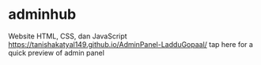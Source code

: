 # adminhub
Website HTML, CSS, dan JavaScript
https://tanishakatyal149.github.io/AdminPanel-LadduGopaal/ tap here for a quick preview of admin panel
